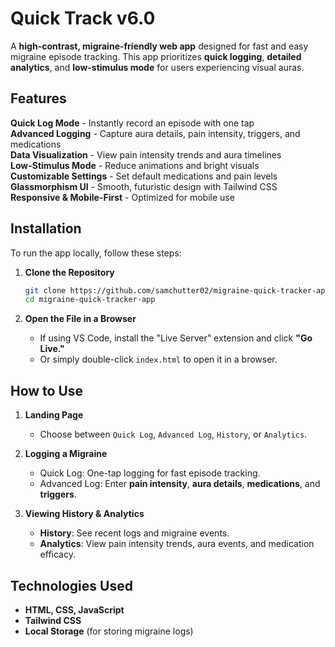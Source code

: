 # Quick Track v6.0

A **high-contrast, migraine-friendly web app** designed for fast and easy migraine episode tracking. This app prioritizes **quick logging**, **detailed analytics**, and **low-stimulus mode** for users experiencing visual auras.

##  Features
**Quick Log Mode** - Instantly record an episode with one tap  
**Advanced Logging** - Capture aura details, pain intensity, triggers, and medications  
**Data Visualization** - View pain intensity trends and aura timelines  
**Low-Stimulus Mode** - Reduce animations and bright visuals  
**Customizable Settings** - Set default medications and pain levels  
**Glassmorphism UI** - Smooth, futuristic design with Tailwind CSS  
**Responsive & Mobile-First** - Optimized for mobile use  

##  Installation
To run the app locally, follow these steps:

1. **Clone the Repository**
   ```sh
   git clone https://github.com/samchutter02/migraine-quick-tracker-app.git
   cd migraine-quick-tracker-app
   ```

2. **Open the File in a Browser**
   - If using VS Code, install the "Live Server" extension and click **"Go Live."**
   - Or simply double-click `index.html` to open it in a browser.

##  How to Use
1. **Landing Page**
   - Choose between `Quick Log`, `Advanced Log`, `History`, or `Analytics`.

2. **Logging a Migraine**
   - Quick Log: One-tap logging for fast episode tracking.
   - Advanced Log: Enter **pain intensity**, **aura details**, **medications**, and **triggers**.

3. **Viewing History & Analytics**
   - **History**: See recent logs and migraine events.
   - **Analytics**: View pain intensity trends, aura events, and medication efficacy.

## Technologies Used
- **HTML, CSS, JavaScript**
- **Tailwind CSS**
- **Local Storage** (for storing migraine logs)
